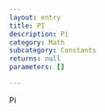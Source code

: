 ```yaml
---
layout: entry
title: PI
description: Pi
category: Math
subcategory: Constants
returns: null
parameters: []

---
```

Pi